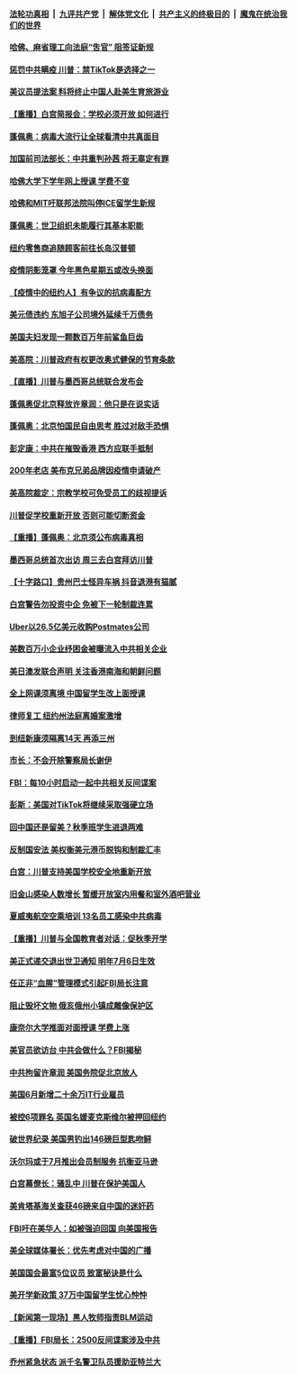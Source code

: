 

####  [法轮功真相](../../../../basic/blob/master/README.md?t=07090902) &nbsp;|&nbsp; [九评共产党](../../../../9ping.md/blob/master/README.md?t=07090902) &nbsp;|&nbsp; [解体党文化](../../../../jtdwh.md/blob/master/README.md?t=07090902)  &nbsp;|&nbsp; [共产主义的终极目的](../../../../gczydzjmd.md/blob/master/README.md?t=07090902) &nbsp;|&nbsp; [魔鬼在统治我们的世界](../../../../mgztzwmdsj.md/blob/master/README.md?t=07090902) 

#### [哈佛、麻省理工向法庭“吿官” 阻签证新规](../pages/nsc412/n12242424.md?t=07090902) 

#### [惩罚中共瞒疫 川普：禁TikTok是选择之一](../pages/nsc412/n12242099.md?t=07090902) 

#### [美议员提法案 料将终止中国人赴美生育旅游业](../pages/nsc412/n12242470.md?t=07090902) 

#### [【重播】白宫简报会：学校必须开放 如何进行](../pages/nsc412/n12241977.md?t=07090902) 

#### [蓬佩奥：病毒大流行让全球看清中共真面目](../pages/nsc412/n12242486.md?t=07090902) 

#### [加国前司法部长：中共重判孙茜 将无辜定有罪](../pages/nsc412/n12242297.md?t=07090902) 

#### [哈佛大学下学年网上授课 学费不变](../pages/nsc412/n12242267.md?t=07090902) 

#### [哈佛和MIT吁联邦法院叫停ICE留学生新规](../pages/nsc412/n12242336.md?t=07090902) 

#### [蓬佩奥：世卫组织未能履行其基本职能](../pages/nsc412/n12242263.md?t=07090902) 

#### [纽约零售商追随顾客前往长岛汉普顿](../pages/nsc412/n12242318.md?t=07090902) 

#### [疫情阴影笼罩 今年黑色星期五或改头换面](../pages/nsc412/n12242030.md?t=07090902) 

#### [【疫情中的纽约人】有争议的抗病毒配方](../pages/nsc412/n12240453.md?t=07090902) 

#### [美元债违约 东旭子公司境外延续千万债务](../pages/nsc412/n12239315.md?t=07090902) 

#### [美国夫妇发现一颗数百万年前鲨鱼巨齿](../pages/nsc412/n12240202.md?t=07090902) 

#### [美高院：川普政府有权更改奥式健保的节育条款](../pages/nsc412/n12242171.md?t=07090902) 

#### [【直播】川普与墨西哥总统联合发布会](../pages/nsc412/n12242008.md?t=07090902) 

#### [蓬佩奥促北京释放许章润：他只是在说实话](../pages/nsc412/n12242062.md?t=07090902) 

#### [蓬佩奥：北京怕国民自由思考 胜过对敌手恐惧](../pages/nsc412/n12241980.md?t=07090902) 

#### [彭定康：中共在摧毁香港 西方应联手抵制](../pages/nsc412/n12241830.md?t=07090902) 

#### [200年老店 美布克兄弟品牌因疫情申请破产](../pages/nsc412/n12241765.md?t=07090902) 

#### [美高院裁定：宗教学校可免受员工的歧视提诉](../pages/nsc412/n12241794.md?t=07090902) 

#### [川普促学校重新开放 否则可能切断资金](../pages/nsc412/n12241776.md?t=07090902) 

#### [【重播】蓬佩奥：北京须公布病毒真相](../pages/nsc412/n12239794.md?t=07090902) 

#### [墨西哥总统首次出访 周三去白宫拜访川普](../pages/nsc412/n12241397.md?t=07090902) 

#### [【十字路口】贵州巴士怪异车祸 抖音退港有猫腻](../pages/nsc412/n12240298.md?t=07090902) 

#### [白宫警告勿投资中企 免被下一轮制裁连累](../pages/nsc412/n12241334.md?t=07090902) 

#### [Uber以26.5亿美元收购Postmates公司](../pages/nsc412/n12240422.md?t=07090902) 

#### [美数百万小企业纾困金被曝流入中共相关企业](../pages/nsc412/n12241008.md?t=07090902) 

#### [美日澳发联合声明 关注香港南海和朝鲜问题](../pages/nsc412/n12240998.md?t=07090902) 

#### [全上网课须离境  中国留学生改上面授课](../pages/nsc412/n12240399.md?t=07090902) 

#### [律师复工 纽约州法庭离婚案激增](../pages/nsc412/n12240401.md?t=07090902) 

#### [到纽新康须隔离14天 再添三州](../pages/nsc412/n12240409.md?t=07090902) 

#### [市长：不会开除警察局长谢伊](../pages/nsc412/n12240396.md?t=07090902) 

#### [FBI：每10小时启动一起中共相关反间谍案](../pages/nsc412/n12239799.md?t=07090902) 

#### [彭斯：美国对TikTok将继续采取强硬立场](../pages/nsc412/n12240299.md?t=07090902) 

#### [回中国还是留美？秋季班学生进退两难](../pages/nsc412/n12240236.md?t=07090902) 

#### [反制国安法 美权衡美元港币脱钩和制裁汇丰](../pages/nsc412/n12240249.md?t=07090902) 

#### [白宫：川普支持美国学校安全地重新开放](../pages/nsc412/n12240060.md?t=07090902) 

#### [旧金山感染人数增长 暂缓开放室内用餐和室外酒吧营业](../pages/nsc412/n12240073.md?t=07090902) 

#### [夏威夷航空空乘培训   13名员工感染中共病毒](../pages/nsc412/n12240054.md?t=07090902) 

#### [【重播】川普与全国教育者对话：促秋季开学](../pages/nsc412/n12239239.md?t=07090902) 

#### [美正式递交退出世卫通知 明年7月6日生效](../pages/nsc412/n12239902.md?t=07090902) 

#### [任正非“血腥”管理模式引起FBI局长注意](../pages/nsc412/n12239966.md?t=07090902) 

#### [阻止毁坏文物 俄亥俄州小镇成雕像保护区](../pages/nsc412/n12239759.md?t=07090902) 

#### [康奈尔大学推面对面授课 学费上涨](../pages/nsc412/n12239866.md?t=07090902) 

#### [美官员欲访台 中共会做什么？FBI揭秘](../pages/nsc412/n12239406.md?t=07090902) 

#### [中共拘留许章润 美国务院促北京放人](../pages/nsc412/n12239669.md?t=07090902) 

#### [美国6月新增二十余万IT行业雇员](../pages/nsc412/n12239595.md?t=07090902) 

#### [被控6项罪名 英国名媛麦克斯维尔被押回纽约](../pages/nsc412/n12238014.md?t=07090902) 

#### [破世界纪录 美国男钓出146磅巨型匙吻鲟](../pages/nsc412/n12239111.md?t=07090902) 

#### [沃尔玛或于7月推出会员制服务 抗衡亚马逊](../pages/nsc412/n12239582.md?t=07090902) 

#### [白宫幕僚长：骚乱中 川普在保护美国人](../pages/nsc412/n12239396.md?t=07090902) 

#### [美肯塔基海关查获46磅来自中国的迷奸药](../pages/nsc412/n12237466.md?t=07090902) 

#### [FBI吁在美华人：如被强迫回国 向美国报告](../pages/nsc412/n12239450.md?t=07090902) 

#### [美全球媒体署长：优先考虑对中国的广播](../pages/nsc412/n12239365.md?t=07090902) 

#### [美国国会最富5位议员 致富秘诀是什么](../pages/nsc412/n12239102.md?t=07090902) 

#### [美开学新政策 37万中国留学生忧心忡忡](../pages/nsc412/n12239233.md?t=07090902) 

#### [【新闻第一现场】黑人牧师指责BLM运动](../pages/nsc412/n12239122.md?t=07090902) 

#### [【重播】FBI局长：2500反间谍案涉及中共](../pages/nsc412/n12236620.md?t=07090902) 

#### [乔州紧急状态 派千名警卫队员援助亚特兰大](../pages/nsc412/n12239062.md?t=07090902) 

